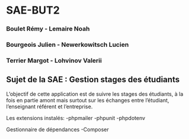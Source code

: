 # SAE-BUT2

### Boulet Rémy - Lemaire Noah
### Bourgeois Julien - Newerkowitsch Lucien
### Terrier Margot - Lohvinov Valerii



## Sujet de la SAE : Gestion stages des étudiants

L’objectif de cette application est de suivre les stages des étudiants,
à la fois en partie amont mais surtout sur les échanges entre
l’étudiant, l’enseignant référent et l’entreprise.

Les extensions instalés:
-phpmailer
-phpunit
-phpdotenv

Gestionnaire de dépendances
-Composer
